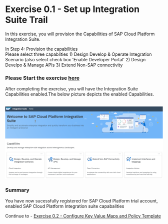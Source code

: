 # Exercise 0.1 -  Set up Integration Suite Trail

In this exercise, you will provision the Capabilities of SAP Cloud Platform Integration Suite.

In Step 4: Provision the capabilities<br/> 
Please select three capablities 1) Design Develop & Operate Integration Scenario (also select check box 'Enable Developer Portal' 2) Design Develpo & Manage APIs 3) Extend Non-SAP connectivity 

### Please Start the exercise [here](https://developers.sap.com/tutorials/cp-starter-isuite-onboard-subscribe.html)

After completing the exercise, you will have the Integration Suite Capabilities enabled.The below picture depicts the enabled Capabilities. 

<br>![](/exercises/ex0/images/iSuite.png)

### Summary

You have now sucessfully registered for SAP Cloud Platform trial account, enabled SAP Cloud Platform Integration suite capabalities

Continue to - [Exercise 0.2 - Configure Key Value Maps and Policy Template](../ex0/0.2_Configure_Key_Value_Maps_and_Policy.pdf)

  
